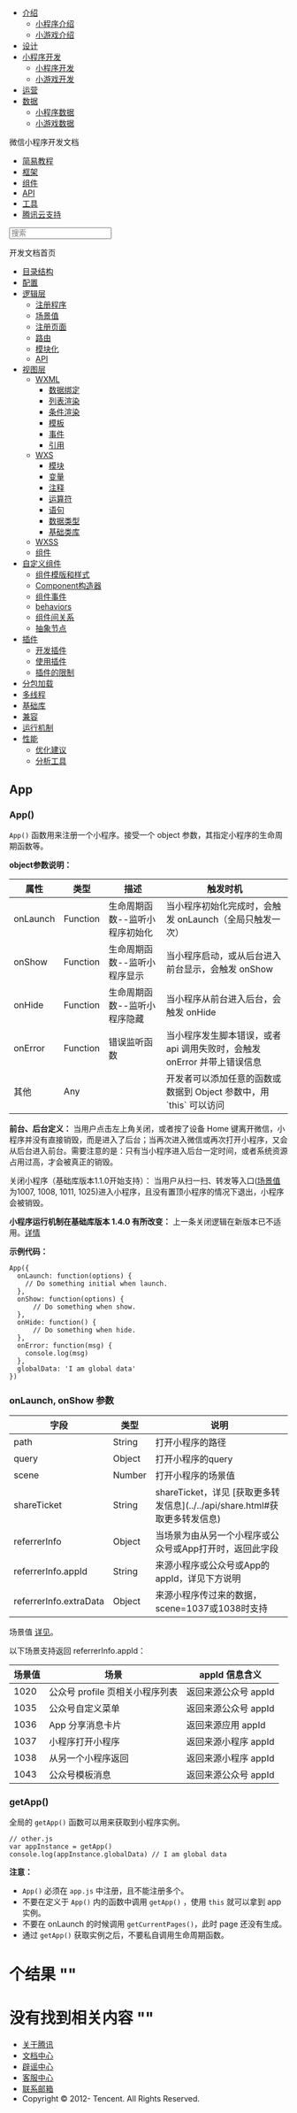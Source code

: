 <div class="book with-summary">

<div class="head">

<div class="head_box">

# [](javascript:; "_('微信公众平台 小程序')")

<div class="header_ctrls">

*   [介绍](javascript:;)
    *   [小程序介绍](https://mp.weixin.qq.com/debug/wxadoc/introduction/index.html)
    *   [小游戏介绍](https://mp.weixin.qq.com/debug/wxagame/introduction/index.html)
*   [设计](https://mp.weixin.qq.com/debug/wxadoc/design/index.html)
*   [小程序开发](javascript:;)
    *   [小程序开发](https://mp.weixin.qq.com/debug/wxadoc/dev/index.html)
    *   [小游戏开发](https://mp.weixin.qq.com/debug/wxagame/dev/index.html)
*   [运营](https://mp.weixin.qq.com/debug/wxadoc/product/index.html)
*   [数据](javascript:;)
    *   [小程序数据](https://mp.weixin.qq.com/debug/wxadoc/analysis/index.html)
    *   [小游戏数据](https://mp.weixin.qq.com/debug/wxagame/analysis/index.html)

</div>

</div>

</div>

<div class="sub_nav_box">

<div class="sub_nav_inner">

<div class="book-summary-opr" id="js-book-summary-opr"><a class="book-summary-btn"></a></div>

<div class="top_sub_nav">

<div class="top_title_wap"><span class="icon_title icon_dev"></span>

微信小程序开发文档

</div>

*   [简易教程](../../)
*   [框架](../MINA.html)
*   [组件](../../component/)
*   [API](../../api/)
*   [工具](../../devtools/devtools.html)
*   [腾讯云支持](../../qcloud/qcloud.html)

</div>

<div id="book-search-input" role="search">

<form><label for="search-input" class="search-icon" id="js-search-icon"></label><input type="text" id="search-input" name="search-input" placeholder="搜索"> </form>

</div>

</div>

</div>

<div class="book-summary">

<div class="book-summary-home" id="js-summary-home"><a><span class="icon_home_s icon_dev"></span><span class="s_title_2">开发文档首页</span></a></div>

<nav role="navigation">

*   [目录结构](../structure.html)
*   [配置](../config.html)
*   [逻辑层](./)
    *   [注册程序](app.html)
    *   [场景值](scene.html)
    *   [注册页面](page.html)
    *   [路由](route.html)
    *   [模块化](module.html)
    *   [API](api.html)
*   [视图层](../view/)
    *   [WXML](../view/wxml/)
        *   [数据绑定](../view/wxml/data.html)
        *   [列表渲染](../view/wxml/list.html)
        *   [条件渲染](../view/wxml/conditional.html)
        *   [模板](../view/wxml/template.html)
        *   [事件](../view/wxml/event.html)
        *   [引用](../view/wxml/import.html)
    *   [WXS](../view/wxs/)
        *   [模块](../view/wxs/01wxs-module.html)
        *   [变量](../view/wxs/02variate.html)
        *   [注释](../view/wxs/03annotation.html)
        *   [运算符](../view/wxs/04operator.html)
        *   [语句](../view/wxs/05statement.html)
        *   [数据类型](../view/wxs/06datatype.html)
        *   [基础类库](../view/wxs/07basiclibrary.html)
    *   [WXSS](../view/wxss.html)
    *   [组件](../view/component.html)
*   [自定义组件](../custom-component/)
    *   [组件模版和样式](../custom-component/wxml-wxss.html)
    *   [Component构造器](../custom-component/component.html)
    *   [组件事件](../custom-component/events.html)
    *   [behaviors](../custom-component/behaviors.html)
    *   [组件间关系](../custom-component/relations.html)
    *   [抽象节点](../custom-component/generics.html)
*   [插件](../plugin/)
    *   [开发插件](../plugin/development.html)
    *   [使用插件](../plugin/using.html)
    *   [插件的限制](../plugin/api-limit.html)
*   [分包加载](../subpackages.html)
*   [多线程](../workers.html)
*   [基础库](../client-lib.html)
*   [兼容](../compatibility.html)
*   [运行机制](../operating-mechanism.html)
*   [性能](../performance/)
    *   [优化建议](../performance/tips.html)
    *   [分析工具](../performance/tools.html)

</nav>

</div>

<div class="book-body">

<div class="body-inner">

<div class="page-wrapper" tabindex="-1" role="main">

<div class="page-inner">

<div id="book-search-results">

<div class="search-noresults">

<section class="normal markdown-section">

# App

### App()

`App()` 函数用来注册一个小程序。接受一个 object 参数，其指定小程序的生命周期函数等。

**object参数说明：**

<table>

<thead>

<tr>

<th>属性</th>

<th>类型</th>

<th>描述</th>

<th>触发时机</th>

</tr>

</thead>

<tbody>

<tr>

<td>onLaunch</td>

<td>Function</td>

<td>生命周期函数--监听小程序初始化</td>

<td>当小程序初始化完成时，会触发 onLaunch（全局只触发一次）</td>

</tr>

<tr>

<td>onShow</td>

<td>Function</td>

<td>生命周期函数--监听小程序显示</td>

<td>当小程序启动，或从后台进入前台显示，会触发 onShow</td>

</tr>

<tr>

<td>onHide</td>

<td>Function</td>

<td>生命周期函数--监听小程序隐藏</td>

<td>当小程序从前台进入后台，会触发 onHide</td>

</tr>

<tr>

<td>onError</td>

<td>Function</td>

<td>错误监听函数</td>

<td>当小程序发生脚本错误，或者 api 调用失败时，会触发 onError 并带上错误信息</td>

</tr>

<tr>

<td>其他</td>

<td>Any</td>

<td></td>

<td>开发者可以添加任意的函数或数据到 Object 参数中，用 `this` 可以访问</td>

</tr>

</tbody>

</table>

**前台、后台定义：** 当用户点击左上角关闭，或者按了设备 Home 键离开微信，小程序并没有直接销毁，而是进入了后台；当再次进入微信或再次打开小程序，又会从后台进入前台。需要注意的是：只有当小程序进入后台一定时间，或者系统资源占用过高，才会被真正的销毁。

关闭小程序（基础库版本1.1.0开始支持）： 当用户从扫一扫、转发等入口([场景值](scene.html)为1007, 1008, 1011, 1025)进入小程序，且没有置顶小程序的情况下退出，小程序会被销毁。

**小程序运行机制在基础库版本 1.4.0 有所改变：** 上一条关闭逻辑在新版本已不适用。[详情](../operating-mechanism.html)

**示例代码：**

    App({
      onLaunch: function(options) {
        // Do something initial when launch.
      },
      onShow: function(options) {
          // Do something when show.
      },
      onHide: function() {
          // Do something when hide.
      },
      onError: function(msg) {
        console.log(msg)
      },
      globalData: 'I am global data'
    })

### onLaunch, onShow 参数

<table>

<thead>

<tr>

<th>字段</th>

<th>类型</th>

<th>说明</th>

</tr>

</thead>

<tbody>

<tr>

<td>path</td>

<td>String</td>

<td>打开小程序的路径</td>

</tr>

<tr>

<td>query</td>

<td>Object</td>

<td>打开小程序的query</td>

</tr>

<tr>

<td>scene</td>

<td>Number</td>

<td>打开小程序的场景值</td>

</tr>

<tr>

<td>shareTicket</td>

<td>String</td>

<td>shareTicket，详见 [获取更多转发信息](../../api/share.html#获取更多转发信息)</td>

</tr>

<tr>

<td>referrerInfo</td>

<td>Object</td>

<td>当场景为由从另一个小程序或公众号或App打开时，返回此字段</td>

</tr>

<tr>

<td>referrerInfo.appId</td>

<td>String</td>

<td>来源小程序或公众号或App的 appId，详见下方说明</td>

</tr>

<tr>

<td>referrerInfo.extraData</td>

<td>Object</td>

<td>来源小程序传过来的数据，scene=1037或1038时支持</td>

</tr>

</tbody>

</table>

场景值 [详见](scene.html)。

以下场景支持返回 referrerInfo.appId：

<table>

<thead>

<tr>

<th>场景值</th>

<th>场景</th>

<th>appId 信息含义</th>

</tr>

</thead>

<tbody>

<tr>

<td>1020</td>

<td>公众号 profile 页相关小程序列表</td>

<td>返回来源公众号 appId</td>

</tr>

<tr>

<td>1035</td>

<td>公众号自定义菜单</td>

<td>返回来源公众号 appId</td>

</tr>

<tr>

<td>1036</td>

<td>App 分享消息卡片</td>

<td>返回来源应用 appId</td>

</tr>

<tr>

<td>1037</td>

<td>小程序打开小程序</td>

<td>返回来源小程序 appId</td>

</tr>

<tr>

<td>1038</td>

<td>从另一个小程序返回</td>

<td>返回来源小程序 appId</td>

</tr>

<tr>

<td>1043</td>

<td>公众号模板消息</td>

<td>返回来源公众号 appId</td>

</tr>

</tbody>

</table>

### getApp()

全局的 `getApp()` 函数可以用来获取到小程序实例。

    // other.js
    var appInstance = getApp()
    console.log(appInstance.globalData) // I am global data

**注意：**

*   `App()` 必须在 `app.js` 中注册，且不能注册多个。
*   不要在定义于 `App()` 内的函数中调用 `getApp()` ，使用 `this` 就可以拿到 app 实例。
*   不要在 onLaunch 的时候调用 `getCurrentPages()`，此时 page 还没有生成。
*   通过 `getApp()` 获取实例之后，不要私自调用生命周期函数。

</section>

</div>

<div class="search-results">

<div class="has-results">

# <span class="search-results-count"></span>个结果 "<span class="search-query"></span>"

</div>

<div class="no-results">

# 没有找到相关内容 "<span class="search-query"></span>"

</div>

</div>

</div>

</div>

</div>

<div class="foot" id="footer">

*   [关于腾讯](http://www.tencent.com/zh-cn/index.shtml)
*   [文档中心](https://mp.weixin.qq.com/debug/wxadoc/introduction/index.html?t=1484641676&)
*   [辟谣中心](https://mp.weixin.qq.com/cgi-bin/opshowpage?action=dispelinfo&lang=zh_CN&begin=1&count=9)
*   [客服中心](http://kf.qq.com/faq/120911VrYVrA1509086vyumm.html)
*   [联系邮箱](mailto:weixinmp@qq.com)
*   Copyright © 2012-<span id="s_copyright_year"></span> Tencent. All Rights Reserved.

</div>

</div>

[](./)[](scene.html)</div>

</div>